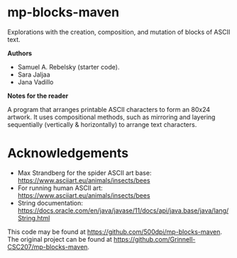 # mp-blocks-maven

Explorations with the creation, composition, and mutation of blocks of ASCII text.

**Authors**

* Samuel A. Rebelsky (starter code).
* Sara Jaljaa
* Jana Vadillo

**Notes for the reader**

A program that arranges printable ASCII characters to 
form an 80x24 artwork. It uses compositional methods,
such as mirroring and layering sequentially (vertically
& horizontally) to arrange text characters.

# Acknowledgements

* Max Strandberg for the spider ASCII art base:
    https://www.asciiart.eu/animals/insects/bees
* For running human ASCII art:
    https://www.asciiart.eu/animals/insects/bees
* String documentation:
    https://docs.oracle.com/en/java/javase/11/docs/api/java.base/java/lang/String.html

This code may be found at <https://github.com/500dpi/mp-blocks-maven>. 
The original project can be found at <https://github.com/Grinnell-CSC207/mp-blocks-maven>.
